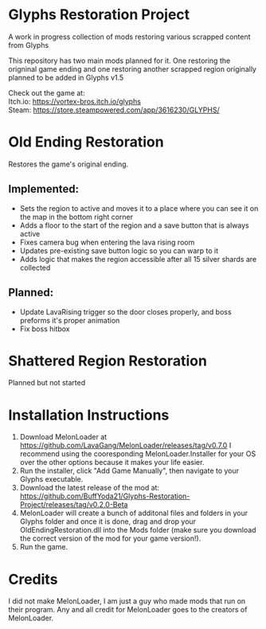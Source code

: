 # Glyphs Restoration Project
A work in progress collection of mods restoring various scrapped content from Glyphs

This repository has two main mods planned for it. One restoring the origninal game ending and one restoring another scrapped region originally planned to be added in Glyphs v1.5

Check out the game at:   
Itch.io: https://vortex-bros.itch.io/glyphs   
Steam: https://store.steampowered.com/app/3616230/GLYPHS/

# Old Ending Restoration
Restores the game's original ending.

## Implemented:
- Sets the region to active and moves it to a place where you can see it on the map in the bottom right corner
- Adds a floor to the start of the region and a save button that is always active
- Fixes camera bug when entering the lava rising room
- Updates pre-existing save button logic so you can warp to it
- Adds logic that makes the region accessible after all 15 silver shards are collected

## Planned:
- Update LavaRising trigger so the door closes properly, and boss preforms it's proper animation
- Fix boss hitbox

# Shattered Region Restoration
Planned but not started

# Installation Instructions
1) Download MelonLoader at https://github.com/LavaGang/MelonLoader/releases/tag/v0.7.0 I recommend using the cooresponding MelonLoader.Installer for your OS over the other options because it makes your life easier.
2) Run the installer, click "Add Game Manually", then navigate to your Glyphs executable.
3) Download the latest release of the mod at: https://github.com/BuffYoda21/Glyphs-Restoration-Project/releases/tag/v0.2.0-Beta
4) MelonLoader will create a bunch of additonal files and folders in your Glyphs folder and once it is done, drag and drop your OldEndingRestoration.dll into the Mods folder (make sure you download the correct version of the mod for your game version!).
5) Run the game.

# Credits
I did not make MelonLoader, I am just a guy who made mods that run on their program. Any and all credit for MelonLoader goes to the creators of MelonLoader.
